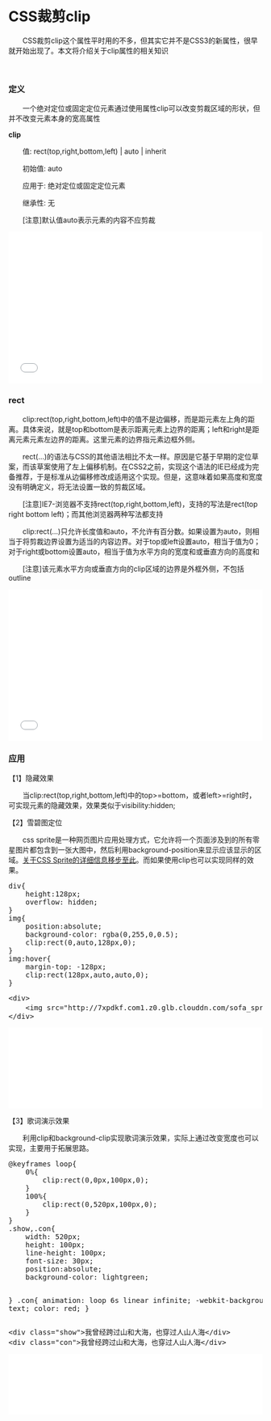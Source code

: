 # CSS裁剪clip

 　　CSS裁剪clip这个属性平时用的不多，但其实它并不是CSS3的新属性，很早就开始出现了。本文将介绍关于clip属性的相关知识

&nbsp;

### 定义

 　　一个绝对定位或固定定位元素通过使用属性clip可以改变剪裁区域的形状，但并不改变元素本身的宽高属性

**clip**

　　值: rect(top,right,bottom,left) | auto | inherit

　　初始值: auto

　　应用于:&nbsp;绝对定位或固定定位元素

　　继承性: 无

　　[注意]默认值auto表示元素的内容不应剪裁

<iframe style="width: 100%; height: 300px;" src="{{book.demo}}/css/clip/c1.html" frameborder="0" width="320" height="240"></iframe>

### rect

　　clip:rect(top,right,bottom,left)中的值不是边偏移，而是距元素左上角的距离。具体来说，就是top和bottom是表示距离元素上边界的距离；left和right是距离元素元素左边界的距离。这里元素的边界指元素边框外侧。

　　rect(...)的语法与CSS的其他语法相比不太一样。原因是它基于早期的定位草案，而该草案使用了左上偏移机制。在CSS2之前，实现这个语法的IE已经成为完备推荐，于是标准从边偏移修改成适用这个实现。但是，这意味着如果高度和宽度没有明确定义，将无法设置一致的剪裁区域。

　　[注意]IE7-浏览器不支持rect(top,right,bottom,left)，支持的写法是rect(top right bottom left)；而其他浏览器两种写法都支持

　　clip:rect(...)只允许长度值和auto，不允许有百分数。如果设置为auto，则相当于将剪裁边界设置为适当的内容边界。对于top或left设置auto，相当于值为0；对于right或bottom设置auto，相当于值为水平方向的宽度和或垂直方向的高度和

　　[注意]该元素水平方向或垂直方向的clip区域的边界是外框外侧，不包括outline

<iframe style="width: 100%; height: 300px;" src="{{book.demo}}/css/clip/c2.html" frameborder="0" width="320" height="240"></iframe>

### 应用

【1】隐藏效果

　　当clip:rect(top,right,bottom,left)中的top&gt;=bottom，或者left&gt;=right时，可实现元素的隐藏效果，效果类似于visibility:hidden;

【2】雪碧图定位

　　css sprite是一种网页图片应用处理方式，它允许将一个页面涉及到的所有零星图片都包含到一张大图中，然后利用background-position来显示应该显示的区域。[关于CSS Sprite的详细信息移步至此](http://www.cnblogs.com/xiaohuochai/p/4793421.html)。而如果使用clip也可以实现同样的效果。

<div class="cnblogs_code">
<pre>div{
    height:128px;
    overflow: hidden;
}
img{
    position:absolute;
    background-color: rgba(0,255,0,0.5);
    clip:rect(0,auto,128px,0);
}
img:hover{
    margin-top: -128px;
    clip:rect(128px,auto,auto,0);
}</pre>
</div>
<div class="cnblogs_code">
<pre>&lt;div&gt;
    &lt;img src="http://7xpdkf.com1.z0.glb.clouddn.com/sofa_sprite.png" alt="测试图片"&gt;    
&lt;/div&gt;</pre>
</div>

<iframe style="width: 100%; height: 160px;" src="{{book.demo}}/css/clip/c3.html" frameborder="0" width="320" height="240"></iframe>

【3】歌词演示效果

　　利用clip和background-clip实现歌词演示效果，实际上通过改变宽度也可以实现，主要用于拓展思路。

<div class="cnblogs_code">
<pre>@keyframes loop{
    0%{
        clip:rect(0,0px,100px,0);
    }
    100%{
        clip:rect(0,520px,100px,0);
    }
}
.show,.con{
    width: 520px;
    height: 100px;
    line-height: 100px;
    font-size: 30px;
    position:absolute;
    background-color: lightgreen;

}
.con{
    animation: loop 6s linear infinite;
    -webkit-background-clip: text;
    color: red;
}    </pre>
</div>
<div class="cnblogs_code">
<pre>&lt;div class="show"&gt;我曾经跨过山和大海，也穿过人山人海&lt;/div&gt;
&lt;div class="con"&gt;我曾经跨过山和大海，也穿过人山人海&lt;/div&gt;</pre>
</div>

<iframe style="width: 100%; height: 120px;" src="{{book.demo}}/css/clip/c4.html" frameborder="0" width="320" height="240"></iframe>
